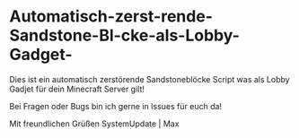 # Automatisch-zerst-rende-Sandstone-Bl-cke-als-Lobby-Gadget-
 
Dies ist ein automatisch zerstörende Sandstoneblöcke Script was als Lobby Gadjet für dein Minecraft Server gilt! 

Bei Fragen oder Bugs bin ich gerne in Issues für euch da! 

Mit freundlichen Grüßen 
SystemUpdate | Max 
